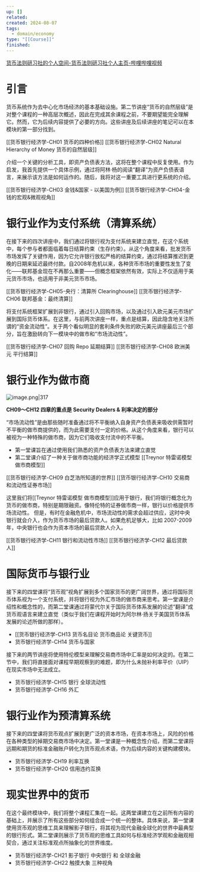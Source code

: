 ```yaml
---
up: []
related: 
created: 2024-08-07
tags:
  - domain/economy
type: "[[Course]]"
finished:
---
```

[货币法则研习社的个人空间-货币法则研习社个人主页-哔哩哔哩视频](https://space.bilibili.com/24559221/channel/collectiondetail?sid=989843)


# 引言

货币系统作为去中心化市场经济的基本基础设施。第二节讲座“货币的自然层级”是对整个课程的一种高层次概述，因此在完成其余课程之前，不要期望能完全理解它。然而，它为后续内容提供了必要的方向。这些讲座及后续讲座的笔记可以在本模块的第一部分找到。

[[货币银行经济学-CH01 货币的四种价格]]
[[货币银行经济学-CH02 Natural Hierarchy of Money 货币的自然层级]]


介绍一个关键的分析工具，即资产负债表方法，这将在整个课程中反复使用。作为启发，我首先提供一个具体示例，通过将阿林·杨的阅读“翻译”为资产负债表语言，来展示该方法是如何运作的。随后，我将对这一重要工具进行更系统的介绍。

[[货币银行经济学-CH03 金钱&国家 - 以美国为例]]
[[货币银行经济学-CH04-金钱的宏观&微观视角]]



# 银行业作为支付系统（清算系统）

在接下来的四次讲座中，我们通过将银行视为支付系统来建立直觉，在这个系统中，每个参与者都面临着每日结算约束（生存约束）。从这个角度来看，批发货币市场发挥了关键作用，因为它允许银行放松严格的结算约束，通过将结算推迟到更晚的日期来延迟最终付款。自2008年危机以来，各种货币市场的重要性发生了变化——联邦基金现在不再那么重要——但概念框架依然有效，实际上不仅适用于美元货币市场，也适用于非美元货币市场。

[[货币银行经济学-CH05-央行：清算所 Clearinghouse]]
[[货币银行经济学-CH06 联邦基金：最终清算]]


将支付系统框架扩展到非银行，通过引入回购市场，以及通过引入欧元美元市场扩展到国际货币体系。在这里，与前两次讲座一样，重点是结算，因此隐含地关注所谓的“资金流动性”。关于两个看似明显的套利条件失败的欧元美元讲座最后三个部分，旨在激励转向下一模块中的做市和“市场流动性”。

[[货币银行经济学-CH07 回购 Repo 延期结算]]
[[货币银行经济学-CH08 欧洲美元 平行结算]]


# 银行业作为做市商


![image.png|317](https://s1.vika.cn/space/2025/06/01/9d2cdcd9775e445dae529563135a0c9c)

**CH09～CH12 四章的重点是 Security Dealers & 利率决定的部分**


“市场流动性”是由那些随时准备通过将不平衡纳入自身资产负债表来吸收供需暂时不平衡的做市商提供的，而为此需要支付一定的价格。从这个角度来看，银行可以被视为一种特殊的做市商，因为它们吸收支付流中的不平衡。

- 第一堂课旨在通过使用我们熟悉的资产负债表方法来建立直觉
- 第二堂课介绍了一种关于做市商功能的经济学正式模型 [[Treynor 特雷诺模型 做市商模型]]

[[货币银行经济学-CH09 白芝浩所知道的世界]]
[[货币银行经济学-CH10 交易商和流动性证券市场]]


这里我们将[[Treynor 特雷诺模型 做市商模型]]应用于银行，我们将银行概念化为货币的做市商，特别是期限融资。像特伦特的证券做市商一样，银行以价格提供市场流动性。
但是，有时在金融危机中，市场流动性的需求会超过供应，这时中央银行就会介入，作为货币市场的最后贷款人。如果危机足够大，比如 2007-2009 年，中央银行也会作为资本市场的最后贷款人介入。

[[货币银行经济学-CH11 银行和流动性市场]]
[[货币银行经济学-CH12 最后贷款人]]

# 国际货币与银行业

接下来的四堂课将“货币观”视角扩展到多个国家货币的更广阔世界，通过将国际货币体系视为一个支付系统，并将银行视为外汇市场的做市商来思考。第一堂课是介绍性和概念性的，而第二堂课通过将蒙代尔关于国际货币体系发展的论述“翻译”成货币观语言来建立直觉（类似于我们在课程开始时为阿尔林·扬关于美国货币体系发展的论述所做的那样）。

- [[货币银行经济学-CH13 货币名目论 货币商品论 关键货币]]
- 货币银行经济学-CH14 货币与国家

接下来的两节讲座将使用特伦模型来理解交易商市场中汇率是如何决定的。在第二节中，我们将直接面对课程早期观察到的难题，即为什么未抛补利率平价（UIP）在现实市场中无法成立。

- 货币银行经济学-CH15 银行 全球流动性
- 货币银行经济学-CH16 外汇


# 银行业作为预清算系统


接下来的四堂课将货币观点扩展到更广泛的资本市场，在资本市场上，风险的价格在各种类型的掉期交易商市场中决定。第一堂课是一种概念性介绍，而第二堂课将远期和期货的标准金融账户转化为货币观点术语，作为后续内容的关键构建模块。

- 货币银行经济学-CH19 利率互换
- 货币银行经济学-CH20 信用违约互换


# 现实世界中的货币

在这个最终模块中，我们将整个课程汇集在一起。这两堂课建立在之前所有内容的基础上，并展示了所有这些部分如何组合成一个统一的整体。具体来说，第一堂课使用货币观的思维工具来理解影子银行，将其视为现代金融全球化的世界中最典型的银行形式。第二堂课则展示了货币观的思维工具如何与标准经济学观和金融观相契合，通过关注标准观点所抽象化的世界维度。


- 货币银行经济学-CH21 影子银行 中央银行 和 全球金融
- 货币银行经济学-CH22 触摸大象 三种视角

